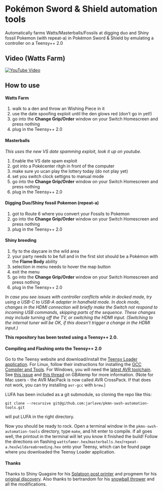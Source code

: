 # Pokémon Sword & Shield automation tools

Automatically farms Watts/Masterballs/Fossils at digging duo and Shiny fossil Pokemon (with repeat-a) in Pokémon Sword & Shield by emulating a controller on a Teensy++ 2.0

## Video (Watts Farm)
[![YouTube Video](https://i.ytimg.com/vi/_R4flAlUa9U/hqdefault.jpg)](https://youtu.be/_R4flAlUa9U)

## How to use
#### Watts Farm

1. walk to a den and throw an Wishing Piece in it
2. use the date spoofing exploit until the den glows red (don't go in yet!)
3. go into the **Change Grip/Order** window on your Switch Homescreen and press nothing
4. plug in the Teensy++ 2.0

#### Masterballs

*This uses the new VS date spamming exploit, look it up on youtube.*

1. Enable the VS date spam exploit
2. got into a Pokécenter ritgh in front of the computer
3. make sure yo ucan play the lottery today (do not play yet)
4. set you switch clock settigns to manual mode
5. go into the **Change Grip/Order** window on your Switch Homescreen and press nothing
6. plug in the Teensy++ 2.0

#### Digging Duo/Shiny fossil Pokemon (repeat-a)

1. got to Route 6 where you convert your Fossils to Pokemon
2. go into the **Change Grip/Order** window on your Switch Homescreen and press nothing
3. plug in the Teensy++ 2.0

#### Shiny breeding

1. fly to the daycare in the wild area
2. your party needs to be full and in the first slot should be a Pokémon with the **Flame Body** ability
3. selection in menu needs to hover the map button
4. exit the menu
5. go into the **Change Grip/Order** window on your Switch Homescreen and press nothing
6. plug in the Teensy++ 2.0


*In case you see issues with controller conflicts while in docked mode, try using a USB-C to USB-A adapter in handheld mode. In dock mode, changes in the HDMI connection will briefly make the Switch not respond to incoming USB commands, skipping parts of the sequence. These changes may include turning off the TV, or switching the HDMI input. (Switching to the internal tuner will be OK, if this doesn't trigger a change in the HDMI input.)*

**This repository has been tested using a Teensy++ 2.0.**

#### Compiling and Flashing onto the Teensy++ 2.0
Go to the Teensy website and download/install the [Teensy Loader application](https://www.pjrc.com/teensy/loader.html). For Linux, follow their instructions for installing the [GCC Compiler and Tools](https://www.pjrc.com/teensy/gcc.html). For Windows, you will need the [latest AVR toolchain](https://www.microchip.com/mplab/avr-support/avr-and-arm-toolchains-c-compilers). See [this issue](https://github.com/LightningStalker/Splatmeme-Printer/issues/10) and [this thread](http://gbatemp.net/threads/how-to-use-shinyquagsires-splatoon-2-post-printer.479497/) on GBAtemp for more information. (Note for Mac users - the AVR MacPack is now called AVR CrossPack. If that does not work, you can try installing `avr-gcc` with `brew`.)

LUFA has been included as a git submodule, so cloning the repo like this:

```
git clone --recursive git@github.com:jarlave/pkmn-swsh-automation-tools.git
```

will put LUFA in the right directory.

Now you should be ready to rock. Open a terminal window in the `pkmn-swsh-automation-tools` directory, type `make`, and hit enter to compile. If all goes well, the printout in the terminal will let you know it finished the build! Follow the directions on flashing `wattsfamer.hex`/`masterballs.hex`/`repeat-a.hex`/`wildareabreeding.hex` onto your Teensy, which can be found page where you downloaded the Teensy Loader application.

#### Thanks

Thanks to Shiny Quagsire for his [Splatoon post printer](https://github.com/shinyquagsire23/Switch-Fightstick) and progmem for his [original discovery](https://github.com/progmem/Switch-Fightstick).
Also thanks to bertrandom for his [snowball thrower](https://github.com/bertrandom/snowball-thrower) and all the modifications.